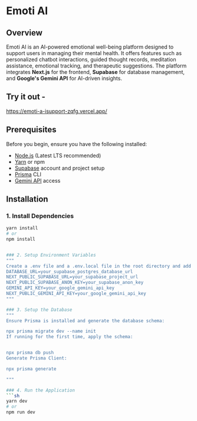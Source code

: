 # Emoti AI

## Overview
Emoti AI is an AI-powered emotional well-being platform designed to support users in managing their mental health. It offers features such as personalized chatbot interactions, guided thought records, meditation assistance, emotional tracking, and therapeutic suggestions. The platform integrates **Next.js** for the frontend, **Supabase** for database management, and **Google's Gemini API** for AI-driven insights.

## Try it out - 
https://emoti-a-isupport-zqfg.vercel.app/

## Prerequisites
Before you begin, ensure you have the following installed:
- [Node.js](https://nodejs.org/) (Latest LTS recommended)
- [Yarn](https://yarnpkg.com/) or npm
- [Supabase](https://supabase.com/) account and project setup
- [Prisma](https://www.prisma.io/) CLI
- [Gemini API](https://ai.google.dev/) access

## Installation

### 1. Install Dependencies
```sh
yarn install
# or
npm install


### 2. Setup Environment Variables
"""
Create a .env file and a .env.local file in the root directory and add the following environment variables:
DATABASE_URL=your_supabase_postgres_database_url
NEXT_PUBLIC_SUPABASE_URL=your_supabase_project_url
NEXT_PUBLIC_SUPABASE_ANON_KEY=your_supabase_anon_key
GEMINI_API_KEY=your_google_gemini_api_key
NEXT_PUBLIC_GEMINI_API_KEY=your_google_gemini_api_key
"""

### 3. Setup the Database
"""
Ensure Prisma is installed and generate the database schema:

npx prisma migrate dev --name init
If running for the first time, apply the schema:


npx prisma db push
Generate Prisma Client:

npx prisma generate

"""

### 4. Run the Application
```sh
yarn dev
# or
npm run dev